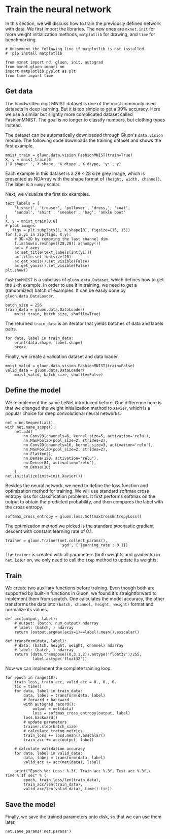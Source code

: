 # Train the neural network

In this section, we will discuss how to train the previously defined network with data. We first import the libraries. The new ones are `mxnet.init` for more weight initialization methods, `matplotlib` for drawing, and `time` for benchmarking.

```{.python .input  n=1}
# Uncomment the following line if matplotlib is not installed.
# !pip install matplotlib

from mxnet import nd, gluon, init, autograd
from mxnet.gluon import nn
import matplotlib.pyplot as plt
from time import time
```

## Get data

The handwritten digit MNIST dataset is one of the most commonly used datasets in deep learning. But it is too simple to get a 99% accuracy. Here we use a similar but slightly more complicated dataset called FashionMNIST. The goal is no longer to classify numbers, but clothing types instead.

The dataset can be automatically downloaded through Gluon's `data.vision` module. The following code downloads the training dataset and shows the first example.

```{.python .input  n=2}
mnist_train = gluon.data.vision.FashionMNIST(train=True)
X, y = mnist_train[0]
('X shape: ', X.shape, 'X dtype', X.dtype, 'y:', y)
```

Each example in this dataset is a $28\times 28$ size grey image, which is presented as NDArray with the shape format of `(height, width, channel)`.  The label is a `numpy` scalar.

Next, we visualize the first six examples.

```{.python .input  n=3}
text_labels = [
    't-shirt', 'trouser', 'pullover', 'dress,', 'coat',
    'sandal', 'shirt', 'sneaker', 'bag', 'ankle boot'
]
X, y = mnist_train[0:6]
# plot images
_, figs = plt.subplots(1, X.shape[0], figsize=(15, 15))
for f,x,yi in zip(figs, X,y):
    # 3D->2D by removing the last channel dim
    f.imshow(x.reshape((28,28)).asnumpy())
    ax = f.axes
    ax.set_title(text_labels[int(yi)])
    ax.title.set_fontsize(20)
    ax.get_xaxis().set_visible(False)
    ax.get_yaxis().set_visible(False)
plt.show()
```

`FashionMNIST` is a subclass of `gluon.data.Dataset`, which defines how to get the `i`-th example. In order to use it in training, we need to get a (randomized) batch of examples. It can be easily done by `gluon.data.DataLoader`.

```{.python .input  n=4}
batch_size = 256
train_data = gluon.data.DataLoader(
    mnist_train, batch_size, shuffle=True)
```

The returned `train_data` is an iterator that yields batches of data and labels pairs.

```{.python .input  n=5}
for data, label in train_data:
    print(data.shape, label.shape)
    break
```

Finally, we create a validation dataset and data loader.

```{.python .input  n=6}
mnist_valid = gluon.data.vision.FashionMNIST(train=False)
valid_data = gluon.data.DataLoader(
    mnist_valid, batch_size, shuffle=False)
```

## Define the model

We reimplement the same LeNet introduced before. One difference here is that we changed the weight initialization method to `Xavier`, which is a popular choice for deep convolutional neural networks.

```{.python .input  n=7}
net = nn.Sequential()
with net.name_scope():
    net.add(
        nn.Conv2D(channels=6, kernel_size=5, activation='relu'),
        nn.MaxPool2D(pool_size=2, strides=2),
        nn.Conv2D(channels=16, kernel_size=3, activation='relu'),
        nn.MaxPool2D(pool_size=2, strides=2),
        nn.Flatten(),
        nn.Dense(120, activation="relu"),
        nn.Dense(84, activation="relu"),
        nn.Dense(10)
    )
net.initialize(init=init.Xavier())
```

Besides the neural network, we need to define the loss function and optimization method for training. We will use standard softmax cross entropy loss for classification problems. It first performs softmax on the output to obtain the predicted probability, and then compares the label with the cross entropy.

```{.python .input  n=8}
softmax_cross_entropy = gluon.loss.SoftmaxCrossEntropyLoss()
```

The optimization method we picked is the standard stochastic gradient descent with constant learning rate of 0.1.

```{.python .input  n=9}
trainer = gluon.Trainer(net.collect_params(),
                        'sgd', {'learning_rate': 0.1})
```

The `trainer` is created with all parameters (both weights and gradients) in `net`. Later on, we only need to call the `step` method to update its weights.

## Train

We create two auxiliary functions before training. Even though both are supported by built-in functions in Gluon, we found it's straightforward to implement them from scratch. One calculates the model accuracy, the other transforms the data into `(batch, channel, height, weight)` format and normalize its values.

```{.python .input  n=10}
def acc(output, label):
    # output: (batch, num_output) ndarray
    # label: (batch, ) ndarray
    return (output.argmax(axis=1)==label).mean().asscalar()

def transform(data, label):
    # data: (batch, height, weight, channel) ndarray
    # label: (batch, ) ndarray
    return (data.transpose((0,3,1,2)).astype('float32')/255,
            label.astype('float32'))
```

Now we can implement the complete training loop.

```{.python .input  n=10}
for epoch in range(10):
    train_loss, train_acc, valid_acc = 0., 0., 0.
    tic = time()
    for data, label in train_data:
        data, label = transform(data, label)
        # forward + backward
        with autograd.record():
            output = net(data)
            loss = softmax_cross_entropy(output, label)
        loss.backward()
        # update parameters
        trainer.step(batch_size)
        # calculate traing metrics
        train_loss += loss.mean().asscalar()
        train_acc += acc(output, label)

    # calculate validation accuracy
    for data, label in valid_data:
        data, label = transform(data, label)
        valid_acc += acc(net(data), label)

    print("Epoch %d: Loss: %.3f, Train acc %.3f, Test acc %.3f,\
Time %.1f sec" % (
        epoch, train_loss/len(train_data),
        train_acc/len(train_data),
        valid_acc/len(valid_data), time()-tic))
```

## Save the model

Finally, we save the trained parameters onto disk, so that we can use them later.

```{.python .input}
net.save_params('net.params')
```
